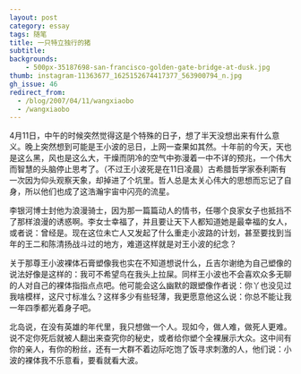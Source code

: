 ```yaml
---
layout: post
category: essay
tags: 随笔
title: 一只特立独行的猪
subtitle: 
backgrounds:
    - 500px-35187698-san-francisco-golden-gate-bridge-at-dusk.jpg
thumb: instagram-11363677_1625152674417377_563900794_n.jpg
gh_issue: 46
redirect_from:
  - /blog/2007/04/11/wangxiaobo
  - /wangxiaobo
---
```


4月11日，中午的时候突然觉得这是个特殊的日子，想了半天没想出来有什么意义。晚上突然想到可能是王小波的忌日，上网一查果如其然。十年前的今天，天也是这么黑，风也是这么大，干燥而阴冷的空气中弥漫着一中不详的预兆，一个伟大而智慧的头脑停止思考了。（不过王小波死是在11日凌晨）古希腊哲学家泰利斯有一次因为仰头观察天象，却掉进了个坑里。哲人总是太关心伟大的思想而忘记了自身，所以他们也成了这浩瀚宇宙中闪亮的流星。

 李银河博士封他为浪漫骑士，因为那一篇篇动人的情书，任哪个良家女子也抵挡不了那样浪漫的诱惑啊。李女士幸福了，并且要让天下人都知道她是最幸福的女人，或者说：曾经是。现在这位未亡人又发起了什么重走小波路的计划，甚至要找到当年的王二和陈清扬战斗过的地方，难道这样就是对王小波的纪念？
 
关于那尊王小波裸体石膏塑像我也实在不知道想说什么，丘吉尔谢绝为自己塑像的说法好像是这样的：我可不希望鸟在我头上拉屎。同样王小波也不会喜欢众多无聊的人对自己的裸体指指点点吧。他可能会这么幽默的跟塑像作者说：你丫也没见过我啥模样，这尺寸标准么？这样多少有些轻薄，我更愿意他这么说：你总不能让我一年四季都光着身子吧。

北岛说，在没有英雄的年代里，我只想做一个人。现如今，做人难，做死人更难。说不定你死后就被人翻出来查究你的秘史，或者给你塑个全裸展示大众。这中间有你的亲人，有你的粉丝，还有一大群不着边际吃饱了饭寻求刺激的人，他们说：小波的裸体我不乐意看，要看就看大波。
